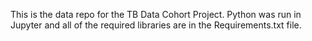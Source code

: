 This is the data repo for the TB Data Cohort Project. Python was run in Jupyter and all of the required libraries are in the Requirements.txt file. 

